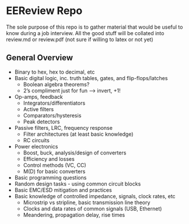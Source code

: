 # EEReview Repo

The sole purpose of this repo is to gather material that would be useful to know during a job interview. All the good stuff will be collated into review.md or review.pdf (not sure if willing to latex or not yet)

## General Overview

* Binary to hex, hex to decimal, etc
* Basic digital logic, inc. truth tables, gates, and flip-flops/latches
    * Boolean algebra theorems?
    * 2’s compliment just for fun —> invert, +1!
* Op-amps, feedback
    * Integrators/differentiators
    * Active filters
    * Comparators/hysteresis
    * Peak detectors
* Passive filters, LRC, frequency response
    * Filter architectures (at least basic knowledge)
    * RC circuits 
* Power electronics
    * Boost, buck, analysis/design of converters
    * Efficiency and losses
    * Control methods (VC, CC)
    * M(D) for basic converters
* Basic programming questions
* Random design tasks - using common circuit blocks
* Basic EMC/ESD mitigation and practices 
* Basic knowledge of controlled impedance, signals, clock rates, etc
    * Microstrip vs stripline, basic transmission line theory
    * Clocks and data rates of common signals (USB, Ethernet)
    * Meandering, propagation delay, rise times
